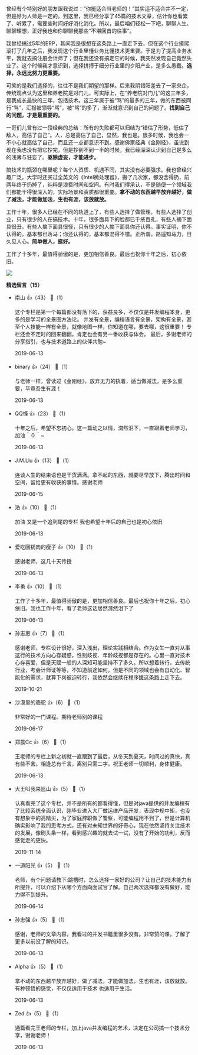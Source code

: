 曾经有个特别好的朋友跟我说过：“你挺适合当老师的！”其实适不适合并不一定，但是好为人师是一定的。到这里，我已经分享了45篇的技术文章，估计你也看累了、听累了，需要些时间好好消化消化。所以，最后咱们轻松一下吧，聊聊人生、聊聊理想，正好我也和你聊聊我那些“不堪回首的往事”。

我曾经搞过5年的ERP，其间我是很想在这条路上一直走下去，但在这个行业摸爬滚打了几年之后，我发现这个行业里懂业务比懂技术更重要。于是为了提高业务水平，我就去搞注册会计师了；但在我还没有搞定它的时候，我突然发现自己竟然失业了。这个时候我才意识到，选择拼搏于细分行业里的夕阳产业，是多么愚蠢。**选择，永远比努力更重要。**

可笑的是我们选择的，往往不是我们期望的那样。后来我阴错阳差去了一家央企，传统观点认为这里和养老院是对门儿，可实际上，在“养老院对门儿”的这三年多，是我成长最快的三年，包括技术。这三年属于被“骂”的最多的三年，做的东西被同行“骂”，汇报被领导“骂”，被“骂”的多了，渐渐就意识到自己的问题了。**找到自己的问题，才是最重要的。**

一哥们儿曾有过一段经典的总结：所有的失败都可以归结为“错估了形势，低估了敌人，高估了自己”。人，总是高估了自己，显然，我也是。很多时候，我也会一不小心就高估了自己，而且还一点都意识不到。感谢佛家经典《金刚经》，虽说到现在我也没有把它抄完，但是抄到不到一半的时候，我已经深深认识到自己是多么的浅薄与狂妄了。**驱除虚妄，才能进步。**

搞技术的瓶颈在哪里呢？每个人资质、机遇不同，其实没有必要强求。我也曾经兴趣广泛，大学时还买过全英文的《Intel微处理器》，搬了几次家，都没舍得扔，前两年终于扔掉了，纯粹是浪费时间和空间。有时我们得承认，不是随便一个领域我们都能干得很深入的，实际场景和资质都很重要。**拿不动的东西越早放弃越好，做了减法，才能做加法，生也有涯，该放就放。**

工作十年，很多人已经在不同的轨道上了，有些人选择了做管理，有些人选择了创业，只有很少的人在搞技术。十年，很多面具下的脸都已千疮百孔，有些人摘下面具很丑，有些人摘下面具很怪，只有很少的人摘下面具你还认得。事实证明，你不认得的，基本都已落马；你还认得的，基本都混得不错。正所谓，路遥知马力，日久见人心。**简单做人，挺好。**

工作了十多年，最值得骄傲的是，更加相信善良。最后也祝你十年之后，初心依旧。

[![](https://static001.geekbang.org/resource/image/75/ec/75bdb4048d086097f9bff09740f93aec.jpg?wh=1142%2A801)](https://jinshuju.net/f/9W7ghF)
<div><strong>精选留言（15）</strong></div><ul>
<li><span>南山</span> 👍（43） 💬（1）<p>    这个专栏是第一个每篇都没有落下的，获益良多，不仅仅是并发编程本身，更多的是学习的全景图方法论。
    并发有全景，编程语言有全景，架构有全景，甚至个人技能一样有全景，就像地图一样，你知道在哪，要去哪，这很重要！
    专栏还会不定时的回来翻翻，肯定也会有另一番收获与体会。
    最后，多谢老师的分享指引，也与技术道路上的伙伴共勉~</p>2019-06-13</li><br/><li><span>binary</span> 👍（24） 💬（1）<p>与老师一样，曾读过《金刚经》，放弃无力的执着，适当做减法，是多么重要，毕竟吾生有涯！</p>2019-06-13</li><br/><li><span>QQ怪</span> 👍（23） 💬（1）<p>十年之后，希望不忘初心，这一篇动之以情，潸然泪下，一直跟着老师学习，加油＾０＾~</p>2019-06-13</li><br/><li><span>J.M.Liu</span> 👍（13） 💬（1）<p>连谈人生的结束语也是干货满满。拿不起的东西，就要尽早放下，腾出时间和空间，留给更有收获的事情。感谢老师</p>2019-06-15</li><br/><li><span>浩</span> 👍（10） 💬（1）<p>加油 又是一个追到尾的专栏 我也希望十年后的自己也是初心依旧</p>2019-06-13</li><br/><li><span>爱吃回锅肉的瘦子</span> 👍（10） 💬（1）<p>感谢老师，这几十天传授</p>2019-06-13</li><br/><li><span>李勇</span> 👍（10） 💬（1）<p>工作了十多年，最值得骄傲的是，更加相信善良。最后也祝你十年之后，初心依旧。我也工作十年，看了老师这话居然潸然泪下了</p>2019-06-13</li><br/><li><span>孙志惠</span> 👍（7） 💬（1）<p>感谢老师，专栏设计很好，深入浅出，理论实践相结合。作为女生一直对从事这行的技术方向心存疑惑，性别歧视、年龄歧视都是存在的。心里一直对技术心存喜爱，但是天赋一般的人深知可能坚持不了多久。所以想着转行，去传统行业，考会计师证等等，不知道前途如何。但是不同的领域也会有自动化、智能化的需求，就算下岗被迫转行，我依然会继续在程序媛这条路上走下去。</p>2019-10-21</li><br/><li><span>沙漠里的骆驼</span> 👍（6） 💬（1）<p>非常好的一门课程。期待老师别的课程</p>2019-06-17</li><br/><li><span>郑晨Cc</span> 👍（6） 💬（1）<p>王老师的专栏上新之初就一直跟到了最后，从冬天到夏天，时间过的真快，真有些不舍。相逢总有千言，离别只需二字。祝王老师一切顺利，身体健康。</p>2019-06-13</li><br/><li><span>大王叫我来巡山</span> 👍（5） 💬（1）<p>认真看完了这个专栏，并不是所有的都看得懂，但是对java提供的并发编程有了比较系统全面认识，刚毕业进入大厂做运维产品开发，表现中规中矩，也没有想象中的高精尖，为了家庭辞职做了警察，可能编程用不到了，但是计算机确实影响了我的思考方式，还有对未知世界的好奇心，现在依然坚持关注技术的发展，像刷头条一样，看到感兴趣的就去试一试，没有了开始的功利，反而感觉走的更快。</p>2019-11-14</li><br/><li><span>一道阳光</span> 👍（5） 💬（1）<p>老师，有个问题请教下:跳槽时，怎么选择一家好的公司？让自己的技术能力有所提升，可以介绍下从哪个方面向面试官了解。自己两次选择都没有做好，能力得不到提升。</p>2019-06-14</li><br/><li><span>孙志强</span> 👍（5） 💬（1）<p>感谢，老师的文章内容，我看过的并发书籍里很多没有。非常赞的课，了解了更多以前没了解的知识。</p>2019-06-13</li><br/><li><span>Alpha</span> 👍（5） 💬（1）<p>拿不动的东西越早放弃越好，做了减法，才能做加法，生也有涯，该放就放。有种顿悟的感觉，不仅仅适用于技术 也适用于生活。</p>2019-06-13</li><br/><li><span>Zed</span> 👍（5） 💬（1）<p>通篇看完王老师的专栏，加上java并发编程的艺术，决定在公司搞一个技术分享，谢谢老师！</p>2019-06-13</li><br/>
</ul>